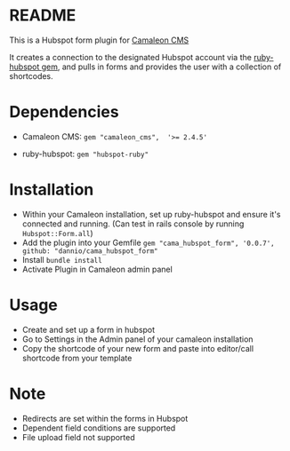 # README

This is a Hubspot form plugin for [Camaleon CMS](https://github.com/owen2345/camaleon-cms)

It creates a connection to the designated Hubspot account via the [ruby-hubspot gem](https://github.com/adimichele/hubspot-ruby), and pulls in forms and provides the user with a collection of shortcodes.

# Dependencies
* Camaleon CMS:
`gem "camaleon_cms",  '>= 2.4.5'`

* ruby-hubspot:
`gem "hubspot-ruby"`

# Installation
* Within your Camaleon installation, set up ruby-hubspot and ensure it's connected and running. (Can test in rails console by running `Hubspot::Form.all`)
* Add the plugin into your Gemfile
`gem "cama_hubspot_form", '0.0.7', github: "dannio/cama_hubspot_form"`
* Install `bundle install`
* Activate Plugin in Camaleon admin panel

# Usage
* Create and set up a form in hubspot
* Go to Settings in the Admin panel of your camaleon installation
* Copy the shortcode of your new form and paste into editor/call shortcode from your template

# Note
* Redirects are set within the forms in Hubspot
* Dependent field conditions are supported
* File upload field not supported
